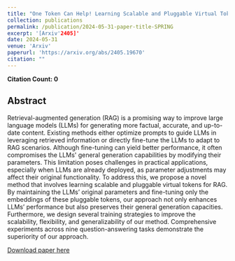 ```yaml
---
title: "One Token Can Help! Learning Scalable and Pluggable Virtual Tokens for Retrieval-Augmented Large Language Models"
collection: publications
permalink: /publication/2024-05-31-paper-title-SPRING
excerpt: '[Arxiv'2405]'
date: 2024-05-31
venue: 'Arxiv'
paperurl: 'https://arxiv.org/abs/2405.19670'
citation: ""
---
```


**Citation Count: 0**

## Abstract

Retrieval-augmented generation (RAG) is a promising way to improve large language models (LLMs) for generating more factual, accurate, and up-to-date content. Existing methods either optimize prompts to guide LLMs in leveraging retrieved information or directly fine-tune the LLMs to adapt to RAG scenarios. Although fine-tuning can yield better performance, it often compromises the LLMs' general generation capabilities by modifying their parameters. This limitation poses challenges in practical applications, especially when LLMs are already deployed, as parameter adjustments may affect their original functionality. To address this, we propose a novel method that involves learning scalable and pluggable virtual tokens for RAG. By maintaining the LLMs’ original parameters and fine-tuning only the embeddings of these pluggable tokens, our approach not only enhances LLMs’ performance but also preserves their general generation capacities. Furthermore, we design several training strategies to improve the scalability, flexibility, and generalizability of our method. Comprehensive experiments across nine question-answering tasks demonstrate the superiority of our approach.

[Download paper here](https://arxiv.org/pdf/2405.19670)
